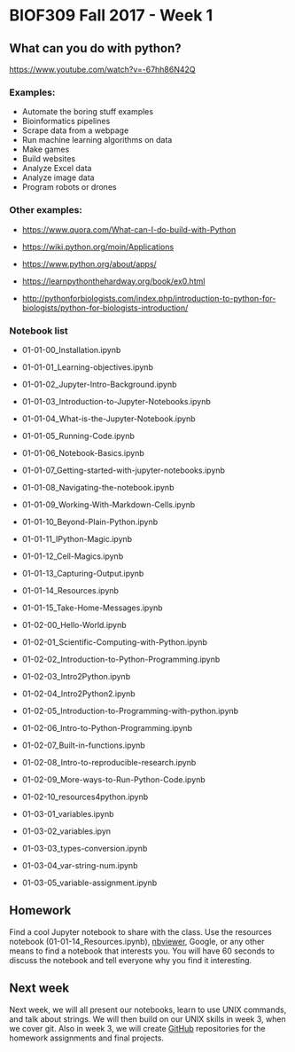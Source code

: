 # BIOF309 Fall 2017 - Week 1

## What can you do with python?
https://www.youtube.com/watch?v=-67hh86N42Q

### Examples:
* Automate the boring stuff examples
* Bioinformatics pipelines
* Scrape data from a webpage
* Run machine learning algorithms on data
* Make games
* Build websites
* Analyze Excel data
* Analyze image data
* Program robots or drones

### Other examples:
* https://www.quora.com/What-can-I-do-build-with-Python

* https://wiki.python.org/moin/Applications

* https://www.python.org/about/apps/

* https://learnpythonthehardway.org/book/ex0.html

* http://pythonforbiologists.com/index.php/introduction-to-python-for-biologists/python-for-biologists-introduction/

### Notebook list

*  01-01-00_Installation.ipynb
*  01-01-01_Learning-objectives.ipynb
*  01-01-02_Jupyter-Intro-Background.ipynb
*  01-01-03_Introduction-to-Jupyter-Notebooks.ipynb
*  01-01-04_What-is-the-Jupyter-Notebook.ipynb
*  01-01-05_Running-Code.ipynb
*  01-01-06_Notebook-Basics.ipynb
*  01-01-07_Getting-started-with-jupyter-notebooks.ipynb
*  01-01-08_Navigating-the-notebook.ipynb
*  01-01-09_Working-With-Markdown-Cells.ipynb
*  01-01-10_Beyond-Plain-Python.ipynb
*  01-01-11_IPython-Magic.ipynb
*  01-01-12_Cell-Magics.ipynb
*  01-01-13_Capturing-Output.ipynb
*  01-01-14_Resources.ipynb
*  01-01-15_Take-Home-Messages.ipynb

*  01-02-00_Hello-World.ipynb
*  01-02-01_Scientific-Computing-with-Python.ipynb
*  01-02-02_Introduction-to-Python-Programming.ipynb
*  01-02-03_Intro2Python.ipynb
*  01-02-04_Intro2Python2.ipynb
*  01-02-05_Introduction-to-Programming-with-python.ipynb
*  01-02-06_Intro-to-Python-Programming.ipynb
*  01-02-07_Built-in-functions.ipynb
*  01-02-08_Intro-to-reproducible-research.ipynb
*  01-02-09_More-ways-to-Run-Python-Code.ipynb
*  01-02-10_resources4python.ipynb

*  01-03-01_variables.ipynb
*  01-03-02_variables.ipyn
*  01-03-03_types-conversion.ipynb
*  01-03-04_var-string-num.ipynb
*  01-03-05_variable-assignment.ipynb

## Homework

Find a cool Jupyter notebook to share with the class. Use the resources notebook (01-01-14_Resources.ipynb), [nbviewer](https://nbviewer.jupyter.org/), Google, or any other means to find a notebook that interests you. You will have 60 seconds to discuss the notebook and tell everyone why you find it interesting.

## Next week

Next week, we will all present our notebooks, learn to use UNIX commands, and talk about strings. We will then build on our UNIX skills in week 3, when we cover git. Also in week 3, we will create [GitHub](https://github.com) repositories for the homework assignments and final projects.
